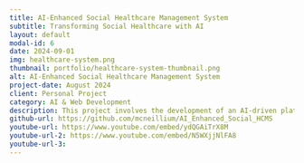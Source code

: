 ```yaml
---
title: AI-Enhanced Social Healthcare Management System
subtitle: Transforming Social Healthcare with AI
layout: default
modal-id: 6
date: 2024-09-01
img: healthcare-system.png
thumbnail: portfolio/healthcare-system-thumbnail.png
alt: AI-Enhanced Social Healthcare Management System
project-date: August 2024
client: Personal Project
category: AI & Web Development
description: This project involves the development of an AI-driven platform designed to enhance the management and delivery of social healthcare services. Key features include automated client management, an NLP-based virtual assistant, predictive analytics, and real-time safety monitoring. This project showcases my expertise in web development, AI integration, and healthcare technology.
github-url: https://github.com/mcneillium/AI_Enhanced_Social_HCMS
youtube-url: https://www.youtube.com/embed/ydQGAiTrX8M
youtube-url-2: https://www.youtube.com/embed/N5WXjjNlFA8
youtube-url-3: 
---
```

